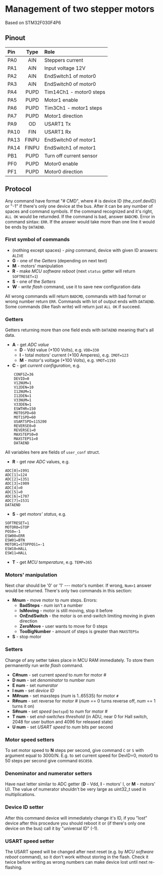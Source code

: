 Management of two stepper motors
================================

Based on STM32F030F4P6

## Pinout

|Pin | Type |         Role            |
|:---|:----:|:------------------------|
|PA0 | AIN  | Steppers current        |
|PA1 | AIN  | Input voltage 12V       |
|PA2 | AIN  | EndSwitch1 of motor0    |
|PA3 | AIN  | EndSwitch0 of motor0    |
|PA4 | PUPD | Tim14Ch1 - motor0 steps |
|PA5 | PUPD | Motor1 enable           |
|PA6 | PUPD | Tim3Ch1 - motor1 steps  |
|PA7 | PUPD | Motor1 direction        |
|PA9 | OD   | USART1 Tx               |
|PA10| FIN  | USART1 Rx               |
|PA13| FINPU| EndSwitch0 of motor1    |
|PA14| FINPU| EndSwitch1 of motor1    |
|PB1 | PUPD | Turn off current sensor |
|PF0 | PUPD | Motor0 enable           |
|PF1 | PUPD | Motor0 direction        |

## Protocol

Any command have format "# CMD", where # is device ID (the_conf.devID) or "-1" if there's
only one device at the bus. After it can be any number of spaces and command symbols.
If the command recognized and it's right, `ALL OK` would be returnded. If the command is bad, answer
`BADCMD`. Error in command sintax: `ERR`. If the answer would take more than one line it would
be ends by `DATAEND`.

### First symbol of commands

* (nothing except spaces) - *ping* command, device with given ID answers: `ALIVE`
* **G** - one of the *Getters* (depending on next text)
* **M** - motors' manipulation
* **R** - make *MCU software reboot* (next `status` getter will return `SOFTRESET=1`)
* **S** - one of the *Setters*
* **W** - *write flash* command, use it to save new configuration data

All wrong commands will return `BADCMD`, commands with bad format or wrong number return `ERR`.
Commands with lot of output ends with `DATAEND`. Some commands (like flash write) will return
just `ALL OK` if succeed.

### Getters

Getters returning more than one field ends with `DATAEND` meaning that's all data.

* **A** - get *ADC value*
    * **D** - Vdd value (*100 Volts), e.g. `VDD=330`
    * **I** - total motors' current (*100 Amperes), e.g. `IMOT=123`
    * **M** - motor's voltage (*100 Volts), e.g. `VMOT=1193`
* **C** - get *current configuration*, e.g.

```
    CONFSZ=36
    DEVID=0
    V12NUM=1
    V12DEN=10
    I12NUM=1
    I12DEN=1
    V33NUM=1
    V33DEN=1
    ESWTHR=150
    MOT0SPD=60
    MOT1SPD=60
    USARTSPD=115200
    REVERSE0=0
    REVERSE1=0
    MAXSTEPS0=0
    MAXSTEPS1=0
    DATAEND
```

All variables here are fields of `user_conf` struct.


* **R** - get *raw ADC* values, e.g.

```
ADC[0]=1991
ADC[1]=124
ADC[2]=1351
ADC[3]=1909
ADC[4]=0
ADC[5]=0
ADC[6]=1707
ADC[7]=1531
DATAEND
```

* **S** - get *motors' status*, e.g.

```
SOFTRESET=1
MOTOR0=STOP
POS0=-1
ESW00=ERR
ESW01=BTN
MOTOR1=STOPPOS1=-1
ESW10=HALL
ESW11=HALL

```

* **T** - get *MCU temperature*, e.g. `TEMP=365`


### Motors' manipulation
Next char should be '0' or '1' --- motor's number. If wrong, `Num>1` answer would be returned.
There's only two commands in this section:

* **Mnum** - move motor to *num* steps. Errors:
    * **BadSteps** - *num* isn't a number
    * **IsMoving** - motor is still moving, stop it before
    * **OnEndSwitch** - the motor is on end-switch limiting moving in given direction
    * **ZeroMove** - user wants to move for 0 steps
    * **TooBigNumber** - amount of steps is greater than `MAXSTEPSx`
* **S** - stop motor


### Setters
Change of any setter takes place in MCU RAM immediately. To store them permanently run
*write flash* command.

* **C#num** - set current *speed* to *num* for motor #
* **D num** - set *denominator* to number *num*
* **E num** - set *numerator*
* **I num** - set *device ID*
* **M#num** - set maxsteps (*num* is 1..65535) for motor `#`
* **R#num** - set reverse for motor # (*num* == 0 turns reverse off, *num* == 1 turns it on)
* **S#num** - set *speed* (`motspd`) to *num* for motor #
* **T num** - set *end-switches threshold* (in ADU, near 0 for Hall switch, 2048 for user button
    and 4096 for released state)
* **U num** - set *USART speed* to *num* bits per second

### Motor speed setters
To set motor speed to **N** steps per second, give command `C` or `S` with argument equal to
3000/N. E.g. to set current speed for DevID=0, motor0 to 50 steps per second give command `0SC050`.

### Denominator and numerator setters
Have naxt letter similar to ADC getter (**D** - Vdd, **I** - motors' I, or **M** - motors' U).
The value of numerator shouldn't be very large as uint32_t used in multiplications.

### Device ID setter
After this command device will immediately change it's ID, if you "lost" device after this
procedure you should reboot it or (if there's only one device on the bus) call it by "universal ID"
(-1).

### USART speed setter
The USART speed will be changed after next reset (e.g. by *MCU software reboot* command), so it
don't work without storing in the flash. Check it twice before writing as wrong numbers can make device
lost until next re-flashing.
